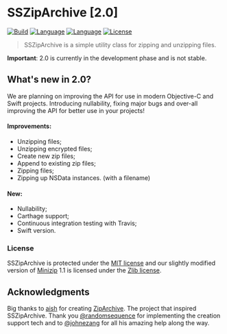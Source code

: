 # SSZipArchive [2.0]
[![Build](https://img.shields.io/travis/joyent/node.svg)](#)
[![Language](http://img.shields.io/badge/language-objectivec-brightgreen.svg?style=flat
)](https://developer.apple.com/library/mac/documentation/Cocoa/Conceptual/ProgrammingWithObjectiveC/Introduction/Introduction.html)
[![Language](http://img.shields.io/badge/language-swift-brightgreen.svg?style=flat
)](https://developer.apple.com/swift)
[![License](http://img.shields.io/badge/license-MIT-lightgrey.svg?style=flat
)](https://github.com/soffes/ssziparchive/blob/master/LICENSE.txt)

> SSZipArchive is a simple utility class for zipping and unzipping files.

**Important**: 2.0 is currently in the development phase and is not stable.

## What's new in 2.0?

We are planning on improving the API for use in modern Objective-C and Swift projects. Introducing nullability, fixing major bugs and over-all improving the API for better use in your projects!

#### Improvements:

- Unzipping files;
- Unzipping encrypted files;
- Create new zip files;
- Append to existing zip files;
- Zipping files;
- Zipping up NSData instances. (with a filename)

#### New:

- Nullability;
- Carthage support;
- Continuous integration testing with Travis;
- Swift version.

### License
SSZipArchive is protected under the [MIT license](https://github.com/samsoffes/ssziparchive/raw/master/LICENSE) and our slightly modified version of [Minizip](http://www.winimage.com/zLibDll/minizip.html) 1.1 is licensed under the [Zlib license](http://www.zlib.net/zlib_license.html).

## Acknowledgments
Big thanks to [aish](http://code.google.com/p/ziparchive) for creating [ZipArchive](http://code.google.com/p/ziparchive). The project that inspired SSZipArchive. Thank you [@randomsequence](https://github.com/randomsequence) for implementing the creation support tech and to [@johnezang](https://github.com/johnezang) for all his amazing help along the way.
